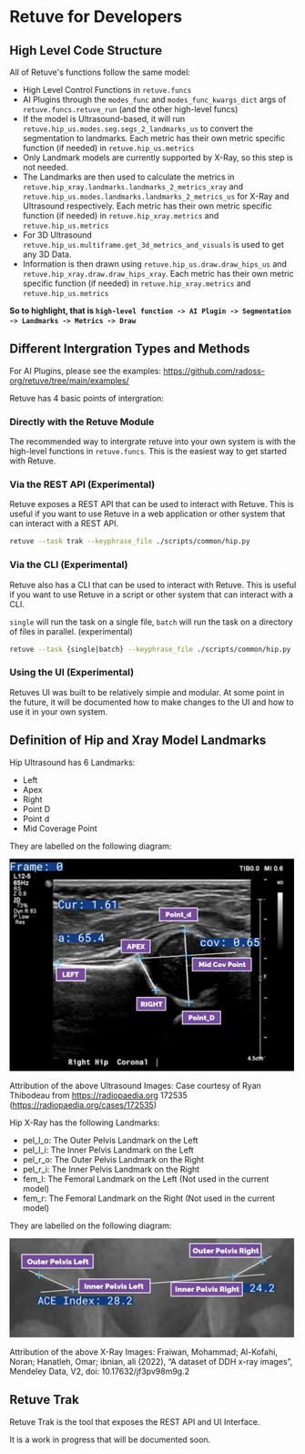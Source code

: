 # Retuve for Developers

## High Level Code Structure

All of Retuve's functions follow the same model:

- High Level Control Functions in `retuve.funcs`
- AI Plugins through the `modes_func` and `modes_func_kwargs_dict` args of `retuve.funcs.retuve_run` (and the other high-level funcs)
- If the model is Ultrasound-based, it will run `retuve.hip_us.modes.seg.segs_2_landmarks_us` to convert the segmentation to landmarks. Each metric has their own metric specific function (if needed) in `retuve.hip_us.metrics`
- Only Landmark models are currently supported by X-Ray, so this step is not needed.
- The Landmarks are then used to calculate the metrics in `retuve.hip_xray.landmarks.landmarks_2_metrics_xray` and `retuve.hip_us.modes.landmarks.landmarks_2_metrics_us` for X-Ray and Ultrasound respectively. Each metric has their own metric specific function (if needed) in `retuve.hip_xray.metrics` and `retuve.hip_us.metrics`
- For 3D Ultrasound `retuve.hip_us.multiframe.get_3d_metrics_and_visuals` is used to get any 3D Data.
- Information is then drawn using `retuve.hip_us.draw.draw_hips_us` and `retuve.hip_xray.draw.draw_hips_xray`. Each metric has their own metric specific function (if needed) in `retuve.hip_xray.metrics` and `retuve.hip_us.metrics`

**So to highlight, that is `high-level function -> AI Plugin -> Segmentation -> Landmarks -> Metrics -> Draw`**

## Different Intergration Types and Methods

For AI Plugins, please see the examples: https://github.com/radoss-org/retuve/tree/main/examples/

Retuve has 4 basic points of intergration:

### Directly with the Retuve Module

The recommended way to intergrate retuve into your own system is with the high-level functions
in `retuve.funcs`. This is the easiest way to get started with Retuve.

### Via the REST API (Experimental)

Retuve exposes a REST API that can be used to interact with Retuve. This is useful if you want to
use Retuve in a web application or other system that can interact with a REST API.

```bash
retuve --task trak --keyphrase_file ./scripts/common/hip.py
```

### Via the CLI (Experimental)

Retuve also has a CLI that can be used to interact with Retuve. This is useful if you want to use
Retuve in a script or other system that can interact with a CLI.

`single` will run the task on a single file, `batch` will run the task on a directory of files in parallel. (experimental)

```bash
retuve --task {single|batch} --keyphrase_file ./scripts/common/hip.py
```

### Using the UI (Experimental)

Retuves UI was built to be relatively simple and modular. At some point in the future, it will be documented how to make changes to the UI and how to use it in your own system.

## Definition of Hip and Xray Model Landmarks

Hip Ultrasound has 6 Landmarks:

- Left
- Apex
- Right
- Point D
- Point d
- Mid Coverage Point

They are labelled on the following diagram:

<img src="https://github.com/radoss-org/radoss-creative-commons/blob/main/other/172535_0_labels.jpg?raw=true" alt="drawing" width="500"/>

Attribution of the above Ultrasound Images: Case courtesy of Ryan Thibodeau from https://radiopaedia.org 172535 (https://radiopaedia.org/cases/172535)

Hip X-Ray has the following Landmarks:

- pel_l_o: The Outer Pelvis Landmark on the Left
- pel_l_i: The Inner Pelvis Landmark on the Left
- pel_r_o: The Outer Pelvis Landmark on the Right
- pel_r_i: The Inner Pelvis Landmark on the Right
- fem_l: The Femoral Landmark on the Left (Not used in the current model)
- fem_r: The Femoral Landmark on the Right (Not used in the current model)

They are labelled on the following diagram:

<img src="https://github.com/radoss-org/radoss-creative-commons/blob/main/other/224_ddh_115_labels.jpg?raw=true" alt="drawing" width="500"/>

Attribution of the above X-Ray Images: Fraiwan, Mohammad; Al-Kofahi, Noran; Hanatleh, Omar; ibnian, ali (2022), “A dataset of DDH x-ray images”, Mendeley Data, V2, doi: 10.17632/jf3pv98m9g.2


## Retuve Trak

Retuve Trak is the tool that exposes the REST API and UI Interface.

It is a work in progress that will be documented soon.